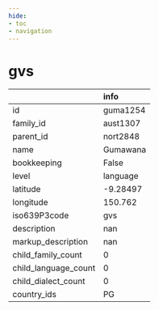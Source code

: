 ```yaml
---
hide:
- toc
- navigation
---
```

# gvs
|                      | info     |
|:---------------------|:---------|
| id                   | guma1254 |
| family_id            | aust1307 |
| parent_id            | nort2848 |
| name                 | Gumawana |
| bookkeeping          | False    |
| level                | language |
| latitude             | -9.28497 |
| longitude            | 150.762  |
| iso639P3code         | gvs      |
| description          | nan      |
| markup_description   | nan      |
| child_family_count   | 0        |
| child_language_count | 0        |
| child_dialect_count  | 0        |
| country_ids          | PG       |